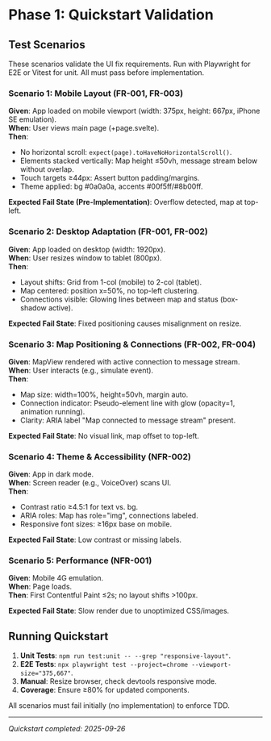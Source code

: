# Phase 1: Quickstart Validation

## Test Scenarios
These scenarios validate the UI fix requirements. Run with Playwright for E2E or Vitest for unit. All must pass before implementation.

### Scenario 1: Mobile Layout (FR-001, FR-003)
**Given**: App loaded on mobile viewport (width: 375px, height: 667px, iPhone SE emulation).  
**When**: User views main page (+page.svelte).  
**Then**: 
- No horizontal scroll: `expect(page).toHaveNoHorizontalScroll()`.
- Elements stacked vertically: Map height ≤50vh, message stream below without overlap.
- Touch targets ≥44px: Assert button padding/margins.
- Theme applied: bg #0a0a0a, accents #00f5ff/#8b00ff.

**Expected Fail State (Pre-Implementation)**: Overflow detected, map at top-left.

### Scenario 2: Desktop Adaptation (FR-001, FR-002)
**Given**: App loaded on desktop (width: 1920px).  
**When**: User resizes window to tablet (800px).  
**Then**:
- Layout shifts: Grid from 1-col (mobile) to 2-col (tablet).
- Map centered: position x=50%, no top-left clustering.
- Connections visible: Glowing lines between map and status (box-shadow active).

**Expected Fail State**: Fixed positioning causes misalignment on resize.

### Scenario 3: Map Positioning & Connections (FR-002, FR-004)
**Given**: MapView rendered with active connection to message stream.  
**When**: User interacts (e.g., simulate event).  
**Then**:
- Map size: width=100%, height=50vh, margin auto.
- Connection indicator: Pseudo-element line with glow (opacity=1, animation running).
- Clarity: ARIA label "Map connected to message stream" present.

**Expected Fail State**: No visual link, map offset to top-left.

### Scenario 4: Theme & Accessibility (NFR-002)
**Given**: App in dark mode.  
**When**: Screen reader (e.g., VoiceOver) scans UI.  
**Then**:
- Contrast ratio ≥4.5:1 for text vs. bg.
- ARIA roles: Map has role="img", connections labeled.
- Responsive font sizes: ≥16px base on mobile.

**Expected Fail State**: Low contrast or missing labels.

### Scenario 5: Performance (NFR-001)
**Given**: Mobile 4G emulation.  
**When**: Page loads.  
**Then**: First Contentful Paint ≤2s; no layout shifts >100px.

**Expected Fail State**: Slow render due to unoptimized CSS/images.

## Running Quickstart
1. **Unit Tests**: `npm run test:unit -- --grep "responsive-layout"`.
2. **E2E Tests**: `npx playwright test --project=chrome --viewport-size="375,667"`.
3. **Manual**: Resize browser, check devtools responsive mode.
4. **Coverage**: Ensure ≥80% for updated components.

All scenarios must fail initially (no implementation) to enforce TDD.

---
*Quickstart completed: 2025-09-26*